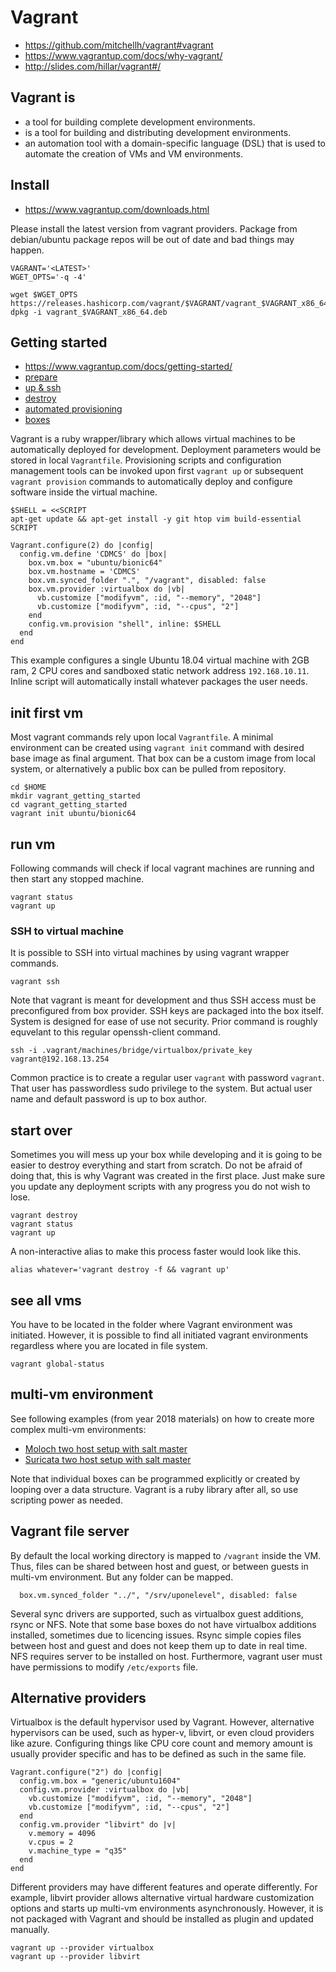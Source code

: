 # Vagrant

* https://github.com/mitchellh/vagrant#vagrant
* https://www.vagrantup.com/docs/why-vagrant/
* http://slides.com/hillar/vagrant#/

## Vagrant is
* a tool for building complete development environments.
* is a tool for building and distributing development environments.
* an automation tool with a domain-specific language (DSL) that is used to automate the creation of VMs and VM environments.

## Install

* https://www.vagrantup.com/downloads.html

Please install the latest version from vagrant providers. Package from debian/ubuntu package repos will be out of date and bad things may happen.

```
VAGRANT='<LATEST>'
WGET_OPTS='-q -4'

wget $WGET_OPTS https://releases.hashicorp.com/vagrant/$VAGRANT/vagrant_$VAGRANT_x86_64.deb 
dpkg -i vagrant_$VAGRANT_x86_64.deb
```

## Getting started

* https://www.vagrantup.com/docs/getting-started/
* [prepare](https://www.vagrantup.com/docs/getting-started/project_setup.html)
* [up & ssh](https://www.vagrantup.com/docs/getting-started/up.html)
* [destroy](https://www.vagrantup.com/docs/getting-started/teardown.html)
* [automated provisioning](https://www.vagrantup.com/docs/getting-started/provisioning.html)
* [boxes](https://www.vagrantup.com/docs/getting-started/boxes.html)

Vagrant is a ruby wrapper/library which allows virtual machines to be automatically deployed for development. Deployment parameters would be stored in local `Vagrantfile`. Provisioning scripts and configuration management tools can be invoked upon first `vagrant up` or subsequent `vagrant provision` commands to automatically deploy and configure software inside the virtual machine.

```
$SHELL = <<SCRIPT
apt-get update && apt-get install -y git htop vim build-essential
SCRIPT

Vagrant.configure(2) do |config|
  config.vm.define 'CDMCS' do |box|
    box.vm.box = "ubuntu/bionic64"
    box.vm.hostname = 'CDMCS'
    box.vm.synced_folder ".", "/vagrant", disabled: false
    box.vm.provider :virtualbox do |vb|
      vb.customize ["modifyvm", :id, "--memory", "2048"]
      vb.customize ["modifyvm", :id, "--cpus", "2"]
    end
    config.vm.provision "shell", inline: $SHELL
  end
end
```

This example configures a single Ubuntu 18.04 virtual machine with 2GB ram, 2 CPU cores and sandboxed static network address `192.168.10.11`. Inline script will automatically install whatever packages the user needs.

## init first vm

Most vagrant commands rely upon local `Vagrantfile`. A minimal environment can be created using `vagrant init` command with desired base image as final argument. That box can be a custom image from local system, or alternatively a public box can be pulled from repository.

```
cd $HOME
mkdir vagrant_getting_started
cd vagrant_getting_started
vagrant init ubuntu/bionic64
```

## run vm

Following commands will check if local vagrant machines are running and then start any stopped machine.

```
vagrant status
vagrant up
```

### SSH to virtual machine

It is possible to SSH into virtual machines by using vagrant wrapper commands.

```
vagrant ssh
```

Note that vagrant is meant for development and thus SSH access must be preconfigured from box provider. SSH keys are packaged into the box itself. System is designed for ease of use not security. Prior command is roughly equvelant to this regular openssh-client command.

```
ssh -i .vagrant/machines/bridge/virtualbox/private_key vagrant@192.168.13.254
```

Common practice is to create a regular user `vagrant` with password `vagrant`. That user has passwordless sudo privilege to the system. But actual user name and default password is up to box author.

## start over

Sometimes you will mess up your box while developing and it is going to be easier to destroy everything and start from scratch. Do not be afraid of doing that, this is why Vagrant was created in the first place. Just make sure you update any deployment scripts with any progress you do not wish to lose.

```
vagrant destroy
vagrant status
vagrant up
```

A non-interactive alias to make this process faster would look like this.

```
alias whatever='vagrant destroy -f && vagrant up'
```

## see all vms

You have to be located in the folder where Vagrant environment was initiated. However, it is possible to find all initiated vagrant environments regardless where you are located in file system.

```
vagrant global-status
```

## multi-vm environment

See following examples (from year 2018 materials) on how to create more complex multi-vm environments:

  * [Moloch two host setup with salt master](https://github.com/ccdcoe/CDMCS/blob/2018/Arkime/vagrant/multihost/Vagrantfile)
  * [Suricata two host setup with salt master](https://github.com/ccdcoe/CDMCS/blob/2018/Suricata/vagrant/multihost/Vagrantfile)

Note that individual boxes can be programmed explicitly or created by looping over a data structure. Vagrant is a ruby library after all, so use scripting power as needed.

## Vagrant file server

By default the local working directory is mapped to `/vagrant` inside the VM. Thus, files can be shared between host and guest, or between guests in multi-vm environment. But any folder can be mapped.

```
  box.vm.synced_folder "../", "/srv/uponelevel", disabled: false
```

Several sync drivers are supported, such as virtualbox guest additions, rsync or NFS. Note that some base boxes do not have virtualbox additions installed, sometimes due to licencing issues. Rsync simple copies files between host and guest and does not keep them up to date in real time. NFS requires server to be installed on host. Furthermore, vagrant user must have permissions to modify `/etc/exports` file.

## Alternative providers

Virtualbox is the default hypervisor used by Vagrant. However, alternative hypervisors can be used, such as hyper-v, libvirt, or even cloud providers like azure. Configuring things like CPU core count and memory amount is usually provider specific and has to be defined as such in the same file.

```
Vagrant.configure("2") do |config|
  config.vm.box = "generic/ubuntu1604"
  config.vm.provider :virtualbox do |vb|
    vb.customize ["modifyvm", :id, "--memory", "2048"]
    vb.customize ["modifyvm", :id, "--cpus", "2"]
  end
  config.vm.provider "libvirt" do |v|
    v.memory = 4096
    v.cpus = 2
    v.machine_type = "q35"
  end
end
```

Different providers may have different features and operate differently. For example, libvirt provider allows alternative virtual hardware customization options and starts up multi-vm environments asynchronously. However, it is not packaged with Vagrant and should be installed as plugin and updated manually.

```
vagrant up --provider virtualbox
vagrant up --provider libvirt
```
